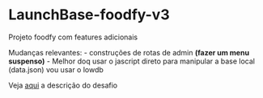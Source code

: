 # LaunchBase-foodfy-v3
Projeto foodfy com features adicionais 

Mudanças relevantes: 
    - construções de rotas de admin **(fazer um menu suspenso)**
    - Melhor doq usar o jascript direto para manipular a base local (data.json) vou usar o lowdb 
    

Veja [aqui](https://github.com/Rocketseat/bootcamp-launchbase-desafios-03/blob/master/desafios/03-refatorando-foodfy.md)  a descrição do desafio
